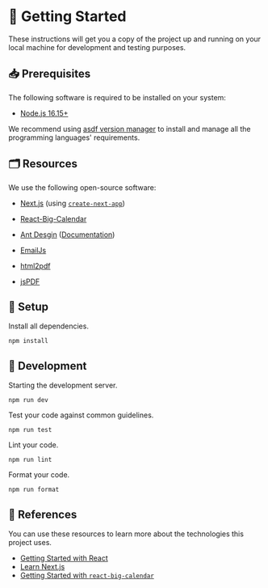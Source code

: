 [asdf-vm]: https://asdf-vm.com/

# 🚀 Getting Started

These instructions will get you a copy of the project up and running on your
local machine for development and testing purposes.

## 📥 Prerequisites

The following software is required to be installed on your system:

- [Node.js 16.15+](https://nodejs.org/en/download/)

We recommend using [asdf version manager][asdf-vm] to install and manage all the programming languages' requirements.

## 🗂️ Resources

We use the following open-source software:

- [Next.js](https://nextjs.org/) (using [`create-next-app`](https://github.com/vercel/next.js/tree/canary/packages/create-next-app))

- [React-Big-Calendar](https://github.com/jquense/react-big-calendar)

- [Ant Desgin](https://ant.design/docs/react/introduce) ([Documentation](https://github.com/ant-design/ant-design/))

- [EmailJs](https://www.emailjs.com/)

- [html2pdf](https://github.com/eKoopmans/html2pdf.js)

- [jsPDF](https://github.com/parallax/jsPDF)

## 🔧 Setup

Install all dependencies.

```
npm install
```

## 🔨 Development

Starting the development server.

```
npm run dev
```

Test your code against common guidelines.

```
npm run test
```

Lint your code.

```
npm run lint
```

Format your code.

```
npm run format
```

## 🔗 References

You can use these resources to learn more about the technologies this project
uses.

- [Getting Started with React](https://reactjs.org/docs/getting-started.html)
- [Learn Next.js](https://nextjs.org/learn)
- [Getting Started with `react-big-calendar`](https://github.com/jquense/react-big-calendar)
